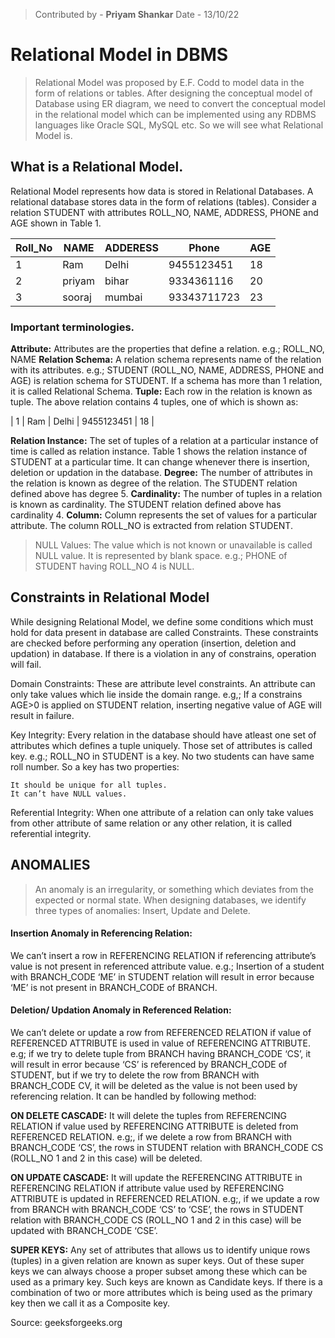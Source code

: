 >Contributed by - **Priyam Shankar**
>Date - 13/10/22

# Relational Model in DBMS
> Relational Model was proposed by E.F. Codd to model data in the form of relations or tables. After designing the conceptual model of Database using ER diagram, we need to convert the conceptual model in the relational model which can be implemented using any RDBMS languages like Oracle SQL, MySQL etc. So we will see what Relational Model is.

## What is a Relational Model.
Relational Model represents how data is stored in Relational Databases.  A relational database stores data in the form of relations (tables). Consider a relation STUDENT with attributes ROLL_NO, NAME, ADDRESS, PHONE and AGE shown in Table 1. 

| Roll_No | NAME | ADDERESS | Phone | AGE |
| ------- | ---- | -------- | ----- | --- |
| 1 | Ram | Delhi | 9455123451 | 18 |
| 2 | priyam | bihar | 9334361116 | 20 |
| 3 | sooraj | mumbai |93343711723 | 23 |

### Important terminologies.
**Attribute:** Attributes are the properties that define a relation. e.g.; ROLL_NO, NAME
**Relation Schema:** A relation schema represents name of the relation with its attributes. e.g.; STUDENT (ROLL_NO, NAME, ADDRESS, PHONE and AGE) is relation schema for STUDENT. If a schema has more than 1 relation, it is called Relational Schema.
**Tuple:** Each row in the relation is known as tuple. The above relation contains 4 tuples, one of which is shown as:

| 1 | Ram | Delhi | 9455123451 | 18 |

**Relation Instance:** The set of tuples of a relation at a particular instance of time is called as relation instance. Table 1 shows the relation instance of STUDENT at a particular time. It can change whenever there is insertion, deletion or updation in the database.
**Degree:** The number of attributes in the relation is known as degree of the relation. The STUDENT relation defined above has degree 5.
**Cardinality:** The number of tuples in a relation is known as cardinality. The STUDENT relation defined above has cardinality 4.
**Column:** Column represents the set of values for a particular attribute. The column ROLL_NO is extracted from relation STUDENT.

> NULL Values: The value which is not known or unavailable is called NULL value. It is represented by blank space. e.g.; PHONE of STUDENT having ROLL_NO 4 is NULL. 
 

## Constraints in Relational Model

While designing Relational Model, we define some conditions which must hold for data present in database are called Constraints. These constraints are checked before performing any operation (insertion, deletion and updation) in database. If there is a violation in any of constrains, operation will fail. 

Domain Constraints: These are attribute level constraints. An attribute can only take values which lie inside the domain range. e.g,; If a constrains AGE>0 is applied on STUDENT relation, inserting negative value of AGE will result in failure. 

Key Integrity: Every relation in the database should have atleast one set of attributes which defines a tuple uniquely. Those set of attributes is called key. e.g.; ROLL_NO in STUDENT is a key. No two students can have same roll number. So a key has two properties: 

    It should be unique for all tuples.
    It can’t have NULL values.

Referential Integrity: When one attribute of a relation can only take values from other attribute of same relation or any other relation, it is called referential integrity. 


## ANOMALIES
>An anomaly is an irregularity, or something which deviates from the expected or normal state. When designing databases, we identify three types of anomalies: Insert, Update and Delete. 

#### Insertion Anomaly in Referencing Relation: 
We can’t insert a row in REFERENCING RELATION if referencing attribute’s value is not present in referenced attribute value. e.g.; Insertion of a student with BRANCH_CODE ‘ME’ in STUDENT relation will result in error because ‘ME’ is not present in BRANCH_CODE of BRANCH. 

#### Deletion/ Updation Anomaly in Referenced Relation: 
We can’t delete or update a row from REFERENCED RELATION if value of REFERENCED ATTRIBUTE is used in value of REFERENCING ATTRIBUTE. e.g; if we try to delete tuple from BRANCH having BRANCH_CODE ‘CS’, it will result in error because ‘CS’ is referenced by BRANCH_CODE of STUDENT, but if we try to delete the row from BRANCH with BRANCH_CODE CV, it will be deleted as the value is not been used by referencing relation. It can be handled by following method: 

**ON DELETE CASCADE:** It will delete the tuples from REFERENCING RELATION if  value used by REFERENCING ATTRIBUTE is deleted from REFERENCED RELATION. e.g;, if we delete a row from BRANCH with BRANCH_CODE ‘CS’, the rows in STUDENT relation with BRANCH_CODE CS (ROLL_NO 1 and 2 in this case) will be deleted. 

**ON UPDATE CASCADE:** It will update the REFERENCING ATTRIBUTE in REFERENCING RELATION if attribute value used by REFERENCING ATTRIBUTE is updated in REFERENCED RELATION. e.g;, if we update a row from BRANCH with BRANCH_CODE ‘CS’ to ‘CSE’, the rows in STUDENT relation with BRANCH_CODE CS (ROLL_NO 1 and 2 in this case) will be updated with BRANCH_CODE ‘CSE’. 

**SUPER KEYS:** 
Any set of attributes that allows us to identify unique rows (tuples) in a given relation are known as super keys. Out of these super keys we can always choose a proper subset among these which can be used as a primary key. Such keys are known as Candidate keys. If there is a combination of two or more attributes which is being used as the primary key then we call it as a Composite key. 

 Source: geeksforgeeks.org
